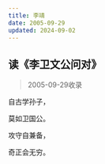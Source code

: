 ```yaml
---
title: 李靖
date: 2005-09-29
updated: 2024-09-02
---
```


## 读《李卫文公问对》 ##

> 2005-09-29收录

自古学孙子，

莫如卫国公。

攻守自兼备，

奇正会无穷。